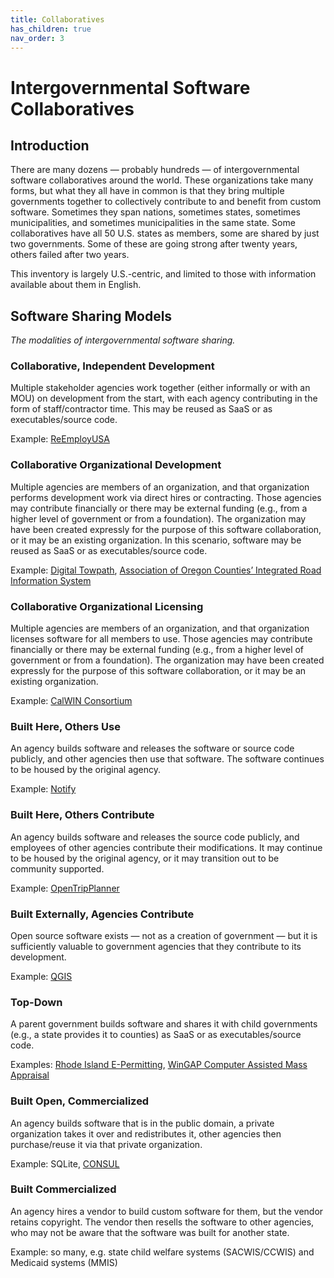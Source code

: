 ```yaml
---
title: Collaboratives
has_children: true
nav_order: 3
---
```


# Intergovernmental Software Collaboratives

## Introduction

There are many dozens — probably hundreds — of intergovernmental software collaboratives around the world. These organizations take many forms, but what they all have in common is that they bring multiple governments together to collectively contribute to and benefit from custom software. Sometimes they span nations, sometimes states, sometimes municipalities, and sometimes municipalities in the same state. Some collaboratives have all 50 U.S. states as members, some are shared by just two governments. Some of these are going strong after twenty years, others failed after two years.

This inventory is largely U.S.-centric, and limited to those with information available about them in English.


## Software Sharing Models

_The modalities of intergovernmental software sharing._

### Collaborative, Independent Development
Multiple stakeholder agencies work together (either informally or with an MOU) on development from the start, with each agency contributing in the form of staff/contractor time. This may be reused as SaaS or as executables/source code.

Example: [ReEmployUSA](reemployusa.html)

### Collaborative Organizational Development
Multiple agencies are members of an organization, and that organization performs development work via direct hires or contracting. Those agencies may contribute financially or there may be external funding (e.g., from a higher level of government or from a foundation). The organization may have been created expressly for the purpose of this software collaboration, or it may be an existing organization. In this scenario, software may be reused as SaaS or as executables/source code.

Example: [Digital Towpath](collaboratives/digital-towpath.html), [Association of Oregon Counties’ Integrated Road Information System](oregon-iris.html)

### Collaborative Organizational Licensing
Multiple agencies are members of an organization, and that organization licenses software for all members to use. Those agencies may contribute financially or there may be external funding (e.g., from a higher level of government or from a foundation). The organization may have been created expressly for the purpose of this software collaboration, or it may be an existing organization. 


Example: [CalWIN Consortium](calwin.html)

### Built Here, Others Use
An agency builds software and releases the software or source code publicly, and other agencies then use that software. The software continues to be housed by the original agency.

Example: [Notify](notify.html)

### Built Here, Others Contribute
An agency builds software and releases the source code publicly, and employees of other agencies contribute their modifications. It may continue to be housed by the original agency, or it may transition out to be community supported.

Example: [OpenTripPlanner](opentripplanner.html)

### Built Externally, Agencies Contribute
Open source software exists — not as a creation of government — but it is sufficiently valuable to government agencies that they contribute to its development.

Example: [QGIS](qgis.html)

### Top-Down
A parent government builds software and shares it with child governments (e.g., a state provides it to counties) as SaaS or as executables/source code.

Examples: [Rhode Island E-Permitting](rispi.html), [WinGAP Computer Assisted Mass Appraisal](wingap.html)

### Built Open, Commercialized
An agency builds software that is in the public domain, a private organization takes it over and redistributes it, other agencies then purchase/reuse it via that private organization.

Example: SQLite, [CONSUL](consul.html)

### Built Commercialized
An agency hires a vendor to build custom software for them, but the vendor retains copyright. The vendor then resells the software to other agencies, who may not be aware that the software was built for another state.

Example: so many, e.g. state child welfare systems (SACWIS/CCWIS) and Medicaid systems (MMIS)
